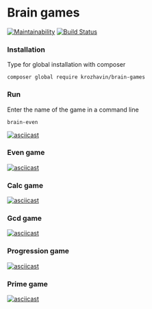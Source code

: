 # Brain games

[![Maintainability](https://api.codeclimate.com/v1/badges/98cd7311aa8265c5193a/maintainability)](https://codeclimate.com/github/ValeryKorzhavin/project-lvl1-s458/maintainability)
[![Build Status](https://travis-ci.org/ValeryKorzhavin/project-lvl1-s458.svg?branch=master)](https://travis-ci.org/ValeryKorzhavin/project-lvl1-s458)

### Installation

Type for global installation with composer
```
composer global require krozhavin/brain-games
```
### Run

Enter the name of the game in a command line
```
brain-even
```
[![asciicast](https://asciinema.org/a/1pJCTb9ChuAEsu4ceSQK50BJi.svg)](https://asciinema.org/a/1pJCTb9ChuAEsu4ceSQK50BJi)

### Even game

[![asciicast](https://asciinema.org/a/T0Y8dujv4KLH4V8l3Y18NIJbJ.svg)](https://asciinema.org/a/T0Y8dujv4KLH4V8l3Y18NIJbJ)

### Calc game

[![asciicast](https://asciinema.org/a/zXs2rMyUxaiUShYQUSkIeujjW.svg)](https://asciinema.org/a/zXs2rMyUxaiUShYQUSkIeujjW)

### Gcd game

[![asciicast](https://asciinema.org/a/c5hbSyjGT186FBRGMyzWgarar.svg)](https://asciinema.org/a/c5hbSyjGT186FBRGMyzWgarar)

### Progression game

[![asciicast](https://asciinema.org/a/Y3I1owp98UGNx7WbJnpf6ca3N.svg)](https://asciinema.org/a/Y3I1owp98UGNx7WbJnpf6ca3N)

### Prime game

[![asciicast](https://asciinema.org/a/Z6VS7SUb3XVexv4HcCEmLCsnk.svg)](https://asciinema.org/a/Z6VS7SUb3XVexv4HcCEmLCsnk)